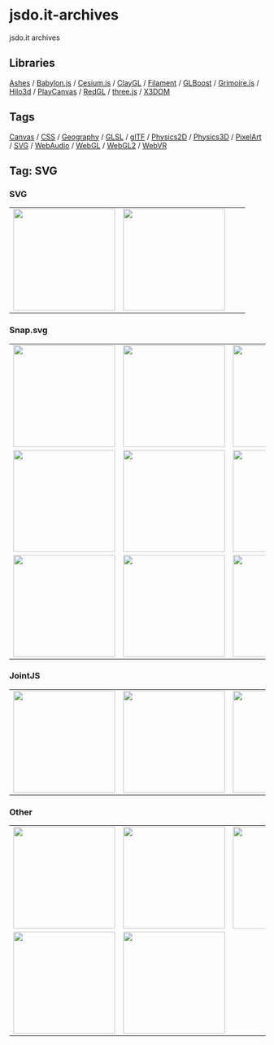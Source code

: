 # jsdo.it-archives
jsdo.it archives

## Libraries

[Ashes](../ashes) / [Babylon.js](../babylon.js) / [Cesium.js](../cesium.js) / [ClayGL](../claygl) / [Filament](../filament) / [GLBoost](../glboost)  / [Grimoire.js](../grimoire.js) / [Hilo3d](../hilo3d) / [PlayCanvas](../playcanvas) / [RedGL](../redgl) / [three.js](../three.js) / [X3DOM](../x3dom)

## Tags

[Canvas](../canvas) / [CSS](../css) / [Geography](../geography) / [GLSL](../glsl) / [glTF](../gltf) / [Physics2D](../physics2d) / [Physics3D](../physics3d) / [PixelArt](../pixelart) / [SVG](../svg) / [WebAudio](../webaudio) / [WebGL](../webgl) / [WebGL2](../webgl2) / [WebVR](../webvr)

## Tag: SVG

### SVG

<table>
<tr>
<td><a href="https://cx20.github.io/jsdo.it-archives/cx20/9Ivp" title="SVG で関数従属性図の説明を書いてみるテスト"><img src="https://cx20.github.io/jsdo.it-archives/screenshot/9Ivp.jpg" width="200" height="200"></a></td>
<td><a href="https://cx20.github.io/jsdo.it-archives/cx20/onqA" title="SVGとWebGLを組み合わせてみるテスト"><img src="https://cx20.github.io/jsdo.it-archives/screenshot/onqA.jpg" width="200" height="200"></a></td>
<td></td>
<td></td>
</tr>
</table>

### Snap.svg

<table>
<tr>
<td><a href="https://cx20.github.io/jsdo.it-archives/cx20/6n9Y" title="Snap.svg でリサージュ図形を描いてみるテスト"><img src="https://cx20.github.io/jsdo.it-archives/screenshot/6n9Y.jpg" width="200" height="200"></a></td>
<td><a href="https://cx20.github.io/jsdo.it-archives/cx20/5AWE" title="Snap.svg で試験問題を解いてみるテスト"><img src="https://cx20.github.io/jsdo.it-archives/screenshot/5AWE.jpg" width="200" height="200"></a></td>
<td><a href="https://cx20.github.io/jsdo.it-archives/cx20/2agQ" title="Snap.svg で試験問題を解いてみるテスト（その２）"><img src="https://cx20.github.io/jsdo.it-archives/screenshot/2agQ.jpg" width="200" height="200"></a></td>
<td><a href="https://cx20.github.io/jsdo.it-archives/cx20/3MIh" title="Snap.svg で試験問題を解いてみるテスト（その３）"><img src="https://cx20.github.io/jsdo.it-archives/screenshot/3MIh.jpg" width="200" height="200"></a></td>
</tr>
<tr>
<td><a href="https://cx20.github.io/jsdo.it-archives/cx20/3gi9" title="Snap.svg で鍵盤を作ってみるテスト（その１）"><img src="https://cx20.github.io/jsdo.it-archives/screenshot/3gi9.jpg" width="200" height="200"></a></td>
<td><a href="https://cx20.github.io/jsdo.it-archives/cx20/wptb" title="Snap.svg で鍵盤を作ってみるテスト（その２）"><img src="https://cx20.github.io/jsdo.it-archives/screenshot/wptb.jpg" width="200" height="200"></a></td>
<td><a href="https://cx20.github.io/jsdo.it-archives/cx20/dSbQ" title="Snap.svg で鍵盤を作ってみるテスト（その３）"><img src="https://cx20.github.io/jsdo.it-archives/screenshot/dSbQ.jpg" width="200" height="200"></a></td>
<td><a href="https://cx20.github.io/jsdo.it-archives/cx20/kXFE" title="Snap.svg で鍵盤を作ってみるテスト（その４）"><img src="https://cx20.github.io/jsdo.it-archives/screenshot/kXFE.jpg" width="200" height="200"></a></td>
</tr>
<tr>
<td><a href="https://cx20.github.io/jsdo.it-archives/cx20/7EGy" title="某社員食堂では蛇口をひねるとミカンジュースが出てくるらしい。"><img src="https://cx20.github.io/jsdo.it-archives/screenshot/7EGy.jpg" width="200" height="200"></a></td>
<td><a href="https://cx20.github.io/jsdo.it-archives/cx20/1iQg" title="Snap.svg で四角形をアニメーションさせてみるテスト"><img src="https://cx20.github.io/jsdo.it-archives/screenshot/1iQg.jpg" width="200" height="200"></a></td>
<td><a href="https://cx20.github.io/jsdo.it-archives/cx20/QJ3k" title="forked: オリンピックロゴ（SVG編）"><img src="https://cx20.github.io/jsdo.it-archives/screenshot/QJ3k.jpg" width="200" height="200"></a></td>
<td><a href="https://cx20.github.io/jsdo.it-archives/cx20/89uK" title="オリンピックロゴをSnap.svg + Velocity.jsで動かしてみる"><img src="https://cx20.github.io/jsdo.it-archives/screenshot/89uK.jpg" width="200" height="200"></a></td>
</tr>
</table>

### JointJS

<table>
<tr>
<td><a href="https://cx20.github.io/jsdo.it-archives/cx20/hGvF" title="JointJS で組織図を書いてみるテスト"><img src="https://cx20.github.io/jsdo.it-archives/screenshot/hGvF.jpg" width="200" height="200"></a></td>
<td><a href="https://cx20.github.io/jsdo.it-archives/cx20/3R2n" title="JointJS で状態遷移図を書いてみるテスト"><img src="https://cx20.github.io/jsdo.it-archives/screenshot/3R2n.jpg" width="200" height="200"></a></td>
<td><a href="https://cx20.github.io/jsdo.it-archives/cx20/gFbP" title="JointJS で論理回路を書いてみるテスト"><img src="https://cx20.github.io/jsdo.it-archives/screenshot/gFbP.jpg" width="200" height="200"></a></td>
<td></td>
</tr>
</table>

### Other

<table>
<tr>
<td><a href="https://cx20.github.io/jsdo.it-archives/cx20/kCUy" title="Snap.svg でドット絵を描いてみるテスト"><img src="https://cx20.github.io/jsdo.it-archives/screenshot/kCUy.jpg" width="200" height="200"></a></td>
<td><a href="https://cx20.github.io/jsdo.it-archives/cx20/rTqj" title="Snap.svg + Velocity.js でドット絵を動かしてみるテスト"><img src="https://cx20.github.io/jsdo.it-archives/screenshot/rTqj.jpg" width="200" height="200"></a></td>
<td><a href="https://cx20.github.io/jsdo.it-archives/cx20/fnHA" title="svg.js でドット絵を描いてみるテスト"><img src="https://cx20.github.io/jsdo.it-archives/screenshot/fnHA.jpg" width="200" height="200"></a></td>
<td><a href="https://cx20.github.io/jsdo.it-archives/cx20/32yJX" title="Raphael.js でドット絵を描いてみるテスト"><img src="https://cx20.github.io/jsdo.it-archives/screenshot/32yJX.jpg" width="200" height="200"></a></td>
</tr>
<tr>
<td><a href="https://cx20.github.io/jsdo.it-archives/cx20/pc42" title="Two.js でドット絵を描いてみるテスト"><img src="https://cx20.github.io/jsdo.it-archives/screenshot/pc42.jpg" width="200" height="200"></a></td>
<td><a href="https://cx20.github.io/jsdo.it-archives/cx20/vhj6" title="bonsai.js でドット絵を描いてみるテスト"><img src="https://cx20.github.io/jsdo.it-archives/screenshot/vhj6.jpg" width="200" height="200"></a></td>
<td></td>
<td></td>
</tr>
</table>
